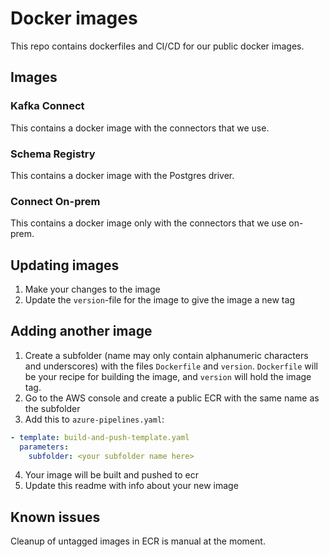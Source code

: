 # Docker images

This repo contains dockerfiles and CI/CD for our public docker images.

## Images

### Kafka Connect

This contains a docker image with the connectors that we use.

### Schema Registry

This contains a docker image with the Postgres driver.

### Connect On-prem

This contains a docker image only with the connectors that we use on-prem.

## Updating images

1. Make your changes to the image
2. Update the `version`-file for the image to give the image a new tag

## Adding another image

1. Create a subfolder (name may only contain alphanumeric characters and underscores)
   with the files `Dockerfile` and `version`. `Dockerfile` will be your recipe
   for building the image, and `version` will hold the image tag.
2. Go to the AWS console and create a public ECR with the same name as the subfolder
3. Add this to `azure-pipelines.yaml`:

```yaml
- template: build-and-push-template.yaml
  parameters:
    subfolder: <your subfolder name here>
```

4. Your image will be built and pushed to ecr
5. Update this readme with info about your new image

## Known issues

Cleanup of untagged images in ECR is manual at the moment.
